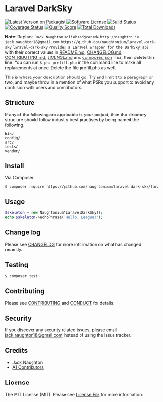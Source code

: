 # Laravel DarkSky

[![Latest Version on Packagist][ico-version]][link-packagist]
[![Software License][ico-license]](LICENSE.md)
[![Build Status][ico-travis]][link-travis]
[![Coverage Status][ico-scrutinizer]][link-scrutinizer]
[![Quality Score][ico-code-quality]][link-code-quality]
[![Total Downloads][ico-downloads]][link-downloads]

**Note:** Replace ```Jack Naughton``` ```holiehandgrenade``` ```http://naughton.io``` ```jack.naughton18@gmail.com``` ```https://github.com/naughtonium/laravel-dark-sky``` ```laravel-dark-sky``` ```Provides a Laravel wrapper for the DarkSky api``` with their correct values in [README.md](README.md), [CHANGELOG.md](CHANGELOG.md), [CONTRIBUTING.md](CONTRIBUTING.md), [LICENSE.md](LICENSE.md) and [composer.json](composer.json) files, then delete this line. You can run `$ php prefill.php` in the command line to make all replacements at once. Delete the file prefill.php as well.

This is where your description should go. Try and limit it to a paragraph or two, and maybe throw in a mention of what
PSRs you support to avoid any confusion with users and contributors.

## Structure

If any of the following are applicable to your project, then the directory structure should follow industry best practises by being named the following.

```
bin/        
config/
src/
tests/
vendor/
```


## Install

Via Composer

``` bash
$ composer require https://github.com/naughtonium/laravel-dark-sky/laravel-dark-sky
```

## Usage

``` php
$skeleton = new Naughtonium\LaravelDarkSky();
echo $skeleton->echoPhrase('Hello, League!');
```

## Change log

Please see [CHANGELOG](CHANGELOG.md) for more information on what has changed recently.

## Testing

``` bash
$ composer test
```

## Contributing

Please see [CONTRIBUTING](CONTRIBUTING.md) and [CONDUCT](CONDUCT.md) for details.

## Security

If you discover any security related issues, please email jack.naughton18@gmail.com instead of using the issue tracker.

## Credits

- [Jack Naughton][link-author]
- [All Contributors][link-contributors]

## License

The MIT License (MIT). Please see [License File](LICENSE.md) for more information.

[ico-version]: https://img.shields.io/packagist/v/https://github.com/naughtonium/laravel-dark-sky/laravel-dark-sky.svg?style=flat-square
[ico-license]: https://img.shields.io/badge/license-MIT-brightgreen.svg?style=flat-square
[ico-travis]: https://img.shields.io/travis/https://github.com/naughtonium/laravel-dark-sky/laravel-dark-sky/master.svg?style=flat-square
[ico-scrutinizer]: https://img.shields.io/scrutinizer/coverage/g/https://github.com/naughtonium/laravel-dark-sky/laravel-dark-sky.svg?style=flat-square
[ico-code-quality]: https://img.shields.io/scrutinizer/g/https://github.com/naughtonium/laravel-dark-sky/laravel-dark-sky.svg?style=flat-square
[ico-downloads]: https://img.shields.io/packagist/dt/https://github.com/naughtonium/laravel-dark-sky/laravel-dark-sky.svg?style=flat-square

[link-packagist]: https://packagist.org/packages/https://github.com/naughtonium/laravel-dark-sky/laravel-dark-sky
[link-travis]: https://travis-ci.org/https://github.com/naughtonium/laravel-dark-sky/laravel-dark-sky
[link-scrutinizer]: https://scrutinizer-ci.com/g/https://github.com/naughtonium/laravel-dark-sky/laravel-dark-sky/code-structure
[link-code-quality]: https://scrutinizer-ci.com/g/https://github.com/naughtonium/laravel-dark-sky/laravel-dark-sky
[link-downloads]: https://packagist.org/packages/https://github.com/naughtonium/laravel-dark-sky/laravel-dark-sky
[link-author]: https://github.com/holiehandgrenade
[link-contributors]: ../../contributors
